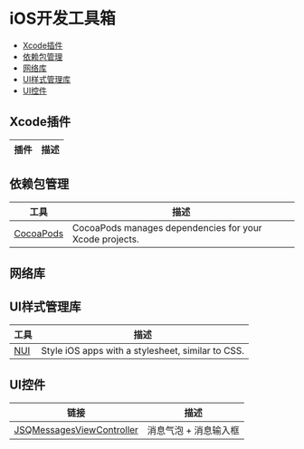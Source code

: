 # iOS开发工具箱

 * [Xcode插件](#xcode插件)
 * [依赖包管理](#依赖包管理)
 * [网络库](#网络库)
 * [UI样式管理库](#ui样式管理库)
 * [UI控件](#ui控件)

## Xcode插件
插件 | 描述 |
------ | ------ |

## 依赖包管理

工具 | 描述 |
------ | ------ |
[CocoaPods][CocoaPods] | CocoaPods manages dependencies for your Xcode projects. |


## 网络库

## UI样式管理库
工具 | 描述 |
------ | ------ |
[NUI][NUI] | Style iOS apps with a stylesheet, similar to CSS. |

## UI控件
链接 | 描述 |
------ | ------ |
[JSQMessagesViewController][JSQMessagesViewController] | 消息气泡 + 消息输入框 |

[CocoaPods]: https://github.com/CocoaPods/CocoaPods
[NUI]: https://github.com/tombenner/nui

[JSQMessagesViewController]:https://github.com/jessesquires/JSQMessagesViewController "JSQMessagesViewController"